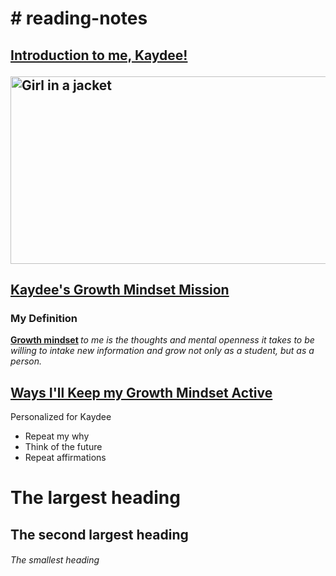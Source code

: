 <h1> # reading-notes </h1>

<h2>
 <b> <u> Introduction to me, Kaydee! </u> </b>

 <p>
<img src="https://cdn.discordapp.com/attachments/442113342501552147/1069658050820059206/image.png" alt="Girl in a jacket" width="1500" height="300">
 </p>

<h2> <u> Kaydee's Growth Mindset Mission </u>
</h2>
<h3> My Definition
 </h3>
<p> <b> <u> Growth mindset</u> </b> <i> to me is the thoughts and mental openness it takes to be willing to intake new information and grow not only as a student, but as a person. 
</i>
</p>
<h2>
<u> Ways I'll Keep my Growth Mindset Active </u>
</h2>
<p> Personalized for Kaydee
<ul>
  <li>Repeat my why</li>
  <li>Think of the future</li>
  <li>Repeat affirmations</li>
</ul>
</p>

# The largest heading
## The second largest heading
###### The smallest heading
